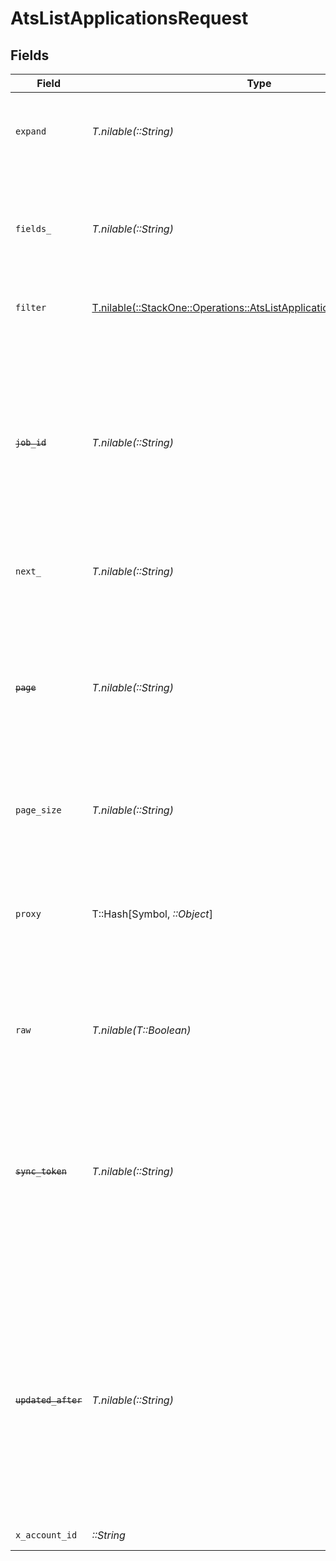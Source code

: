 # AtsListApplicationsRequest


## Fields

| Field                                                                                                                                                                                                                                                                                     | Type                                                                                                                                                                                                                                                                                      | Required                                                                                                                                                                                                                                                                                  | Description                                                                                                                                                                                                                                                                               | Example                                                                                                                                                                                                                                                                                   |
| ----------------------------------------------------------------------------------------------------------------------------------------------------------------------------------------------------------------------------------------------------------------------------------------- | ----------------------------------------------------------------------------------------------------------------------------------------------------------------------------------------------------------------------------------------------------------------------------------------- | ----------------------------------------------------------------------------------------------------------------------------------------------------------------------------------------------------------------------------------------------------------------------------------------- | ----------------------------------------------------------------------------------------------------------------------------------------------------------------------------------------------------------------------------------------------------------------------------------------- | ----------------------------------------------------------------------------------------------------------------------------------------------------------------------------------------------------------------------------------------------------------------------------------------- |
| `expand`                                                                                                                                                                                                                                                                                  | *T.nilable(::String)*                                                                                                                                                                                                                                                                     | :heavy_minus_sign:                                                                                                                                                                                                                                                                        | The comma separated list of fields that will be expanded in the response                                                                                                                                                                                                                  | documents                                                                                                                                                                                                                                                                                 |
| `fields_`                                                                                                                                                                                                                                                                                 | *T.nilable(::String)*                                                                                                                                                                                                                                                                     | :heavy_minus_sign:                                                                                                                                                                                                                                                                        | The comma separated list of fields that will be returned in the response (if empty, all fields are returned)                                                                                                                                                                              | id,candidate_id,job_id,interview_stage,interview_stage_id,rejected_reason,rejected_reason_id,rejected_reason_ids,rejected_reasons,rejected_at,location_id,location_ids,status,application_status,questionnaires,attachments,result_links,source,created_at,updated_at,documents,candidate |
| `filter`                                                                                                                                                                                                                                                                                  | [T.nilable(::StackOne::Operations::AtsListApplicationsQueryParamFilter)](../../models/operations/atslistapplicationsqueryparamfilter.md)                                                                                                                                                  | :heavy_minus_sign:                                                                                                                                                                                                                                                                        | ATS Application Filter                                                                                                                                                                                                                                                                    |                                                                                                                                                                                                                                                                                           |
| ~~`job_id`~~                                                                                                                                                                                                                                                                              | *T.nilable(::String)*                                                                                                                                                                                                                                                                     | :heavy_minus_sign:                                                                                                                                                                                                                                                                        | : warning: ** DEPRECATED **: This will be removed in a future release, please migrate away from it as soon as possible.<br/><br/>Filter for job ID to retrieve a list of applications related to this job                                                                                 | cxQiyiuasdFKfdsYfer                                                                                                                                                                                                                                                                       |
| `next_`                                                                                                                                                                                                                                                                                   | *T.nilable(::String)*                                                                                                                                                                                                                                                                     | :heavy_minus_sign:                                                                                                                                                                                                                                                                        | The unified cursor                                                                                                                                                                                                                                                                        |                                                                                                                                                                                                                                                                                           |
| ~~`page`~~                                                                                                                                                                                                                                                                                | *T.nilable(::String)*                                                                                                                                                                                                                                                                     | :heavy_minus_sign:                                                                                                                                                                                                                                                                        | : warning: ** DEPRECATED **: This will be removed in a future release, please migrate away from it as soon as possible.<br/><br/>The page number of the results to fetch                                                                                                                  |                                                                                                                                                                                                                                                                                           |
| `page_size`                                                                                                                                                                                                                                                                               | *T.nilable(::String)*                                                                                                                                                                                                                                                                     | :heavy_minus_sign:                                                                                                                                                                                                                                                                        | The number of results per page                                                                                                                                                                                                                                                            |                                                                                                                                                                                                                                                                                           |
| `proxy`                                                                                                                                                                                                                                                                                   | T::Hash[Symbol, *::Object*]                                                                                                                                                                                                                                                               | :heavy_minus_sign:                                                                                                                                                                                                                                                                        | Query parameters that can be used to pass through parameters to the underlying provider request by surrounding them with 'proxy' key                                                                                                                                                      |                                                                                                                                                                                                                                                                                           |
| `raw`                                                                                                                                                                                                                                                                                     | *T.nilable(T::Boolean)*                                                                                                                                                                                                                                                                   | :heavy_minus_sign:                                                                                                                                                                                                                                                                        | Indicates that the raw request result is returned                                                                                                                                                                                                                                         |                                                                                                                                                                                                                                                                                           |
| ~~`sync_token`~~                                                                                                                                                                                                                                                                          | *T.nilable(::String)*                                                                                                                                                                                                                                                                     | :heavy_minus_sign:                                                                                                                                                                                                                                                                        | : warning: ** DEPRECATED **: This will be removed in a future release, please migrate away from it as soon as possible.<br/><br/>The sync token to select the only updated results                                                                                                        |                                                                                                                                                                                                                                                                                           |
| ~~`updated_after`~~                                                                                                                                                                                                                                                                       | *T.nilable(::String)*                                                                                                                                                                                                                                                                     | :heavy_minus_sign:                                                                                                                                                                                                                                                                        | : warning: ** DEPRECATED **: This will be removed in a future release, please migrate away from it as soon as possible.<br/><br/>Use a string with a date to only select results updated after that given date                                                                            | 2020-01-01T00:00:00.000Z                                                                                                                                                                                                                                                                  |
| `x_account_id`                                                                                                                                                                                                                                                                            | *::String*                                                                                                                                                                                                                                                                                | :heavy_check_mark:                                                                                                                                                                                                                                                                        | The account identifier                                                                                                                                                                                                                                                                    |                                                                                                                                                                                                                                                                                           |